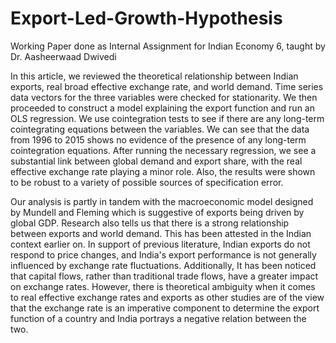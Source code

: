 # Export-Led-Growth-Hypothesis
Working Paper done as Internal Assignment for Indian Economy 6, taught by Dr. Aasheerwaad Dwivedi 

In this article, we reviewed the theoretical relationship between Indian exports, real broad effective exchange rate, and world demand. Time series data vectors for the three
variables were checked for stationarity. We then proceeded to construct a model explaining the export function and run an OLS regression. We use cointegration tests 
to see if there are any long-term cointegrating equations between the variables. We can see that the data from 1996 to 2015 shows no evidence of the presence of any long-term cointegration equations. After running the necessary regression, we see a substantial link between global demand and export share, with the real effective exchange rate playing a minor role. Also, the results were shown to be robust to a variety of possible sources of specification error.

Our analysis is partly in tandem with the macroeconomic model designed by Mundell and Fleming which is suggestive of exports being driven by global GDP. Research also
tells us that there is a strong relationship between exports and world demand. This has been attested in the Indian context earlier on. In support of previous literature, Indian exports do not respond to price changes, and India's export performance is not generally influenced by exchange rate fluctuations. Additionally, It has been noticed that
capital flows, rather than traditional trade flows, have a greater impact on exchange rates. However, there is theoretical ambiguity when it comes to real effective exchange
rates and exports as other studies are of the view that the exchange rate is an imperative component to determine the export function of a country and India portrays a negative relation between the two.
